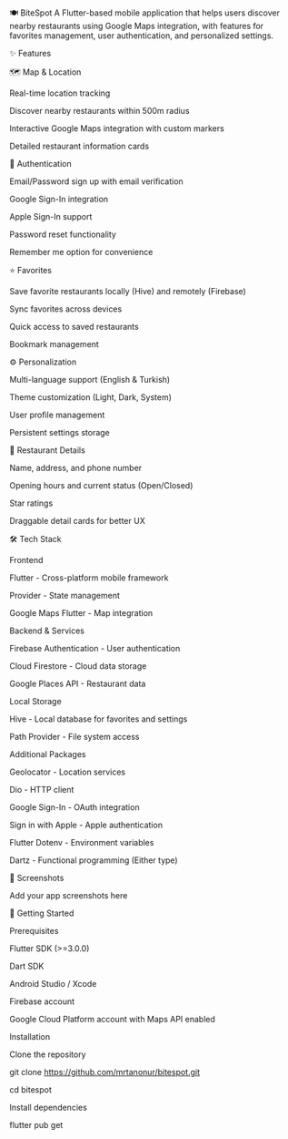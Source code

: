 🍽️ BiteSpot
A Flutter-based mobile application that helps users discover nearby restaurants using Google Maps integration, with features for favorites management, user authentication, and personalized settings.

✨ Features

🗺️ Map & Location

Real-time location tracking

Discover nearby restaurants within 500m radius

Interactive Google Maps integration with custom markers

Detailed restaurant information cards

🔐 Authentication

Email/Password sign up with email verification

Google Sign-In integration

Apple Sign-In support

Password reset functionality

Remember me option for convenience

⭐ Favorites

Save favorite restaurants locally (Hive) and remotely (Firebase)

Sync favorites across devices

Quick access to saved restaurants

Bookmark management

⚙️ Personalization

Multi-language support (English & Turkish)

Theme customization (Light, Dark, System)

User profile management

Persistent settings storage

📍 Restaurant Details

Name, address, and phone number

Opening hours and current status (Open/Closed)

Star ratings

Draggable detail cards for better UX

🛠️ Tech Stack

Frontend

Flutter - Cross-platform mobile framework

Provider - State management

Google Maps Flutter - Map integration

Backend & Services

Firebase Authentication - User authentication

Cloud Firestore - Cloud data storage

Google Places API - Restaurant data

Local Storage

Hive - Local database for favorites and settings

Path Provider - File system access

Additional Packages

Geolocator - Location services

Dio - HTTP client

Google Sign-In - OAuth integration

Sign in with Apple - Apple authentication

Flutter Dotenv - Environment variables

Dartz - Functional programming (Either type)

📱 Screenshots

Add your app screenshots here

🚀 Getting Started

Prerequisites

Flutter SDK (>=3.0.0)

Dart SDK

Android Studio / Xcode

Firebase account

Google Cloud Platform account with Maps API enabled

Installation

Clone the repository

git clone https://github.com/mrtanonur/bitespot.git

cd bitespot

Install dependencies

flutter pub get


